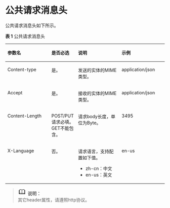 # 公共请求消息头<a name="ges_03_0045"></a>

公共请求消息头如下所示。

**表 1**  公共请求消息头

<a name="table36775851164948"></a>
<table><thead align="left"><tr id="row25994988164948"><th class="cellrowborder" valign="top" width="28.9%" id="mcps1.2.5.1.1"><p id="p66247128165015"><a name="p66247128165015"></a><a name="p66247128165015"></a>参数名</p>
</th>
<th class="cellrowborder" valign="top" width="13.3%" id="mcps1.2.5.1.2"><p id="p11223084193334"><a name="p11223084193334"></a><a name="p11223084193334"></a>是否必选</p>
</th>
<th class="cellrowborder" valign="top" width="28.9%" id="mcps1.2.5.1.3"><p id="p64417124165015"><a name="p64417124165015"></a><a name="p64417124165015"></a>说明</p>
</th>
<th class="cellrowborder" valign="top" width="28.9%" id="mcps1.2.5.1.4"><p id="p56239299165015"><a name="p56239299165015"></a><a name="p56239299165015"></a>示例</p>
</th>
</tr>
</thead>
<tbody><tr id="row24662268164948"><td class="cellrowborder" valign="top" width="28.9%" headers="mcps1.2.5.1.1 "><p id="p21510580165015"><a name="p21510580165015"></a><a name="p21510580165015"></a>Content-type</p>
</td>
<td class="cellrowborder" valign="top" width="13.3%" headers="mcps1.2.5.1.2 "><p id="p16236274193334"><a name="p16236274193334"></a><a name="p16236274193334"></a>是。</p>
</td>
<td class="cellrowborder" valign="top" width="28.9%" headers="mcps1.2.5.1.3 "><p id="p64635415165015"><a name="p64635415165015"></a><a name="p64635415165015"></a>发送的实体的MIME类型。</p>
</td>
<td class="cellrowborder" valign="top" width="28.9%" headers="mcps1.2.5.1.4 "><p id="p12050107165015"><a name="p12050107165015"></a><a name="p12050107165015"></a>application/json</p>
</td>
</tr>
<tr id="row46158285164948"><td class="cellrowborder" valign="top" width="28.9%" headers="mcps1.2.5.1.1 "><p id="p60375980165015"><a name="p60375980165015"></a><a name="p60375980165015"></a>Accept</p>
</td>
<td class="cellrowborder" valign="top" width="13.3%" headers="mcps1.2.5.1.2 "><p id="p25084207193334"><a name="p25084207193334"></a><a name="p25084207193334"></a>是。</p>
</td>
<td class="cellrowborder" valign="top" width="28.9%" headers="mcps1.2.5.1.3 "><p id="p58616218165015"><a name="p58616218165015"></a><a name="p58616218165015"></a>接收的实体的MIME类型。</p>
</td>
<td class="cellrowborder" valign="top" width="28.9%" headers="mcps1.2.5.1.4 "><p id="p47222049165015"><a name="p47222049165015"></a><a name="p47222049165015"></a>application/json</p>
</td>
</tr>
<tr id="row22087545164948"><td class="cellrowborder" valign="top" width="28.9%" headers="mcps1.2.5.1.1 "><p id="p65135570165015"><a name="p65135570165015"></a><a name="p65135570165015"></a>Content-Length</p>
</td>
<td class="cellrowborder" valign="top" width="13.3%" headers="mcps1.2.5.1.2 "><p id="p32776181193334"><a name="p32776181193334"></a><a name="p32776181193334"></a>POST/PUT请求必填。 GET不能包含。</p>
</td>
<td class="cellrowborder" valign="top" width="28.9%" headers="mcps1.2.5.1.3 "><p id="p41489846165015"><a name="p41489846165015"></a><a name="p41489846165015"></a>请求body长度，单位为Byte。</p>
</td>
<td class="cellrowborder" valign="top" width="28.9%" headers="mcps1.2.5.1.4 "><p id="p21330515165015"><a name="p21330515165015"></a><a name="p21330515165015"></a>3495</p>
</td>
</tr>
<tr id="row8764280164948"><td class="cellrowborder" valign="top" width="28.9%" headers="mcps1.2.5.1.1 "><p id="p47798080165015"><a name="p47798080165015"></a><a name="p47798080165015"></a>X-Language</p>
</td>
<td class="cellrowborder" valign="top" width="13.3%" headers="mcps1.2.5.1.2 "><p id="p3080503193334"><a name="p3080503193334"></a><a name="p3080503193334"></a>否。</p>
</td>
<td class="cellrowborder" valign="top" width="28.9%" headers="mcps1.2.5.1.3 "><p id="p46439251165015"><a name="p46439251165015"></a><a name="p46439251165015"></a>请求语言，支持配置如下值。</p>
<a name="ul15300076165015"></a><a name="ul15300076165015"></a><ul id="ul15300076165015"><li>zh-cn：中文</li><li>en-us：英文</li></ul>
</td>
<td class="cellrowborder" valign="top" width="28.9%" headers="mcps1.2.5.1.4 "><p id="p43660053165015"><a name="p43660053165015"></a><a name="p43660053165015"></a>en-us</p>
</td>
</tr>
</tbody>
</table>

>![](public_sys-resources/icon-note.gif) **说明：**   
>其它header属性，请遵照http协议。  

